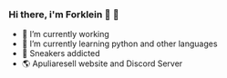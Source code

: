 ### Hi there, i'm Forklein :rocket: 👋

- 🔭 I’m currently working
- 🌱 I’m currently learning python and other languages
- :snake: Sneakers addicted
- :earth_americas: Apuliaresell website and Discord Server
